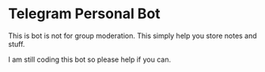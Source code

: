 # Telegram Personal Bot

This is bot is not for group moderation. This simply help you store notes and stuff.

I am still coding this bot so please help if you can.
